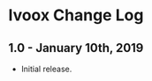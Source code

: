 Ivoox Change Log
================

1.0 - January 10th, 2019
------------------------

  * Initial release.
